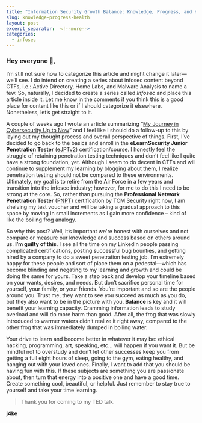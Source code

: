 ```yaml
---
title: "Information Security Growth Balance: Knowledge, Progress, and Health"
slug: knowledge-progress-health
layout: post
excerpt_separator:  <!--more-->
categories:
  - infosec
---
```


### **Hey everyone 👋,**

I’m still not sure how to categorize this article and might change it later—we’ll see. I do intend on creating a series about infosec content beyond CTFs, i.e.: Active Directory, Home Labs, and Malware Analysis to name a few. So, naturally, I decided to create a series called *Infosec* and place this article inside it. Let me know in the comments if you think this is a good place for content like this or if I should categorize it elsewhere. Nonetheless, let’s get straight to it.

A couple of weeks ago I wrote an article summarizing “[My Journey in Cybersecurity Up to Now](https://j4ke.io/infosec/2023/08/03/my-journey-in-cybersecurity-up-to-now.html)” and I feel like I should do a follow-up to this by laying out my thought process and overall perspective of things. First, I’ve decided to go back to the basics and enroll in the **eLearnSecurity Junior Penetration Tester** ([eJPTv2](https://ine.com/learning/certifications/internal/elearnsecurity-junior-penetration-tester-cert?_gl=1*1nxcqon*_gcl_au*MTQ0NzY4MzkwMS4xNjkyMDMzODA3)) certification/course. I honestly feel the struggle of retaining penetration testing techniques and don’t feel like I quite have a strong foundation, yet. Although I seem to do decent in CTFs and will continue to supplement my learning by blogging about them, I realize penetration testing should not be compared to these environments. Ultimately, my goal is to retire from the Air Force in a few years and transition into the infosec industry; however, for me to do this I need to be strong at the core. So, rather than pursuing the **Professional Network Penetration Tester** ([PNPT](https://certifications.tcm-sec.com/pnpt/)) certification by TCM Security right now, I am shelving my test voucher and will be taking a gradual approach to this space by moving in small increments as I gain more confidence – kind of like the boiling frog analogy.

So why this post? Well, it’s important we're honest with ourselves and not compare or measure our knowledge and success based on others around us. **I’m guilty of this**. I see all the time on my LinkedIn people passing complicated certifications, posting successful bug bounties, and getting hired by a company to do a sweet penetration testing job. I’m extremely happy for these people and sort of place them on a pedestal—which has become blinding and negating to my learning and growth and could be doing the same for yours. Take a step back and develop your timeline based on your wants, desires, and needs. But don’t sacrifice personal time for yourself, your family, or your friends. You’re important and so are the people around you. Trust me, they want to see you succeed as much as you do, but they also want to be in the picture with you. **Balance** is key and it will benefit your learning capacity. Cramming information leads to study overload and will do more harm than good. After all, the frog that was slowly introduced to warmer waters didn’t realize it right away, compared to the other frog that was immediately dumped in boiling water.

Your drive to learn and become better in whatever it may be: ethical hacking, programming, art, speaking, etc… will happen if you want it. But be mindful not to overstudy and don’t let other successes keep you from getting a full eight hours of sleep, going to the gym, eating healthy, and hanging out with your loved ones. Finally, I want to add that you should be having fun with this. If these subjects are something you are passionate about, then turn that energy into a positive one and have a good time. Create something cool, beautiful, or helpful. Just remember to stay true to yourself and take your time learning.

> Thank you for coming to my TED talk.

**j4ke**
